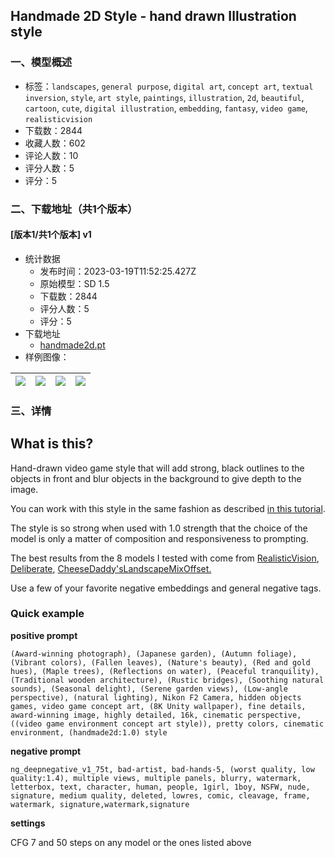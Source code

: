 ## Handmade 2D Style - hand drawn Illustration style
### 一、模型概述

- 标签：`landscapes`, `general purpose`, `digital art`, `concept art`, `textual inversion`, `style`, `art style`, `paintings`, `illustration`, `2d`, `beautiful`, `cartoon`, `cute`, `digital illustration`, `embedding`, `fantasy`, `video game`, `realisticvision`
- 下载数：2844
- 收藏人数：602
- 评论人数：10
- 评分人数：5
- 评分：5

### 二、下载地址（共1个版本）

#### [版本1/共1个版本] v1

- 统计数据
  - 发布时间：2023-03-19T11:52:25.427Z
  - 原始模型：SD 1.5
  - 下载数：2844
  - 评分人数：5
  - 评分：5
- 下载地址
  - [handmade2d.pt](https://civitai.com/api/download/models/25597)
- 样例图像：

| <img src="https://image.civitai.com/xG1nkqKTMzGDvpLrqFT7WA/9b5f21b6-77d2-4074-9809-3c7f64236700/width=450/281253.jpeg" /> | <img src="https://image.civitai.com/xG1nkqKTMzGDvpLrqFT7WA/5f381602-ad99-4cf9-470c-2a1e430f2600/width=450/281260.jpeg" /> | <img src="https://image.civitai.com/xG1nkqKTMzGDvpLrqFT7WA/2d58343b-f128-4115-4946-b088d29a0400/width=450/281264.jpeg" /> | <img src="https://image.civitai.com/xG1nkqKTMzGDvpLrqFT7WA/f977dec4-50a9-40de-13db-b53834ec4a00/width=450/281263.jpeg" /> |
| ---- | ---- | ---- | ---- |


### 三、详情
<h2>What is this?</h2><p>Hand-drawn video game style that will add strong, black outlines to the objects in front and blur objects in the background to give depth to the image.</p><p>You can work with this style in the same fashion as described <a rel="ugc" href="https://civitai.com/models/18424/style-of-hopa-games-landscapes-and-scenery-concept-art-in-style-of-video-games">in this tutorial</a>.</p><p>The style is so strong when used with 1.0 strength that the choice of the model is only a matter of composition and responsiveness to prompting.</p><p>The best results from the 8 models I tested with come from <a rel="ugc" href="https://civitai.com/models/4201/realistic-vision-v13-fantasyai">RealisticVision</a>, <a rel="ugc" href="https://civitai.com/models/4823/deliberate">Deliberate</a>, <a rel="ugc" href="https://civitai.com/models/15037/cheese-daddys-landscapes-mix-or-offset-noise">CheeseDaddy'sLandscapeMixOffset.</a></p><p>Use a few of your favorite negative embeddings and general negative tags.</p><p></p><h3>Quick example</h3><p><strong>positive prompt</strong></p><pre><code>(Award-winning photograph), (Japanese garden), (Autumn foliage), (Vibrant colors), (Fallen leaves), (Nature's beauty), (Red and gold hues), (Maple trees), (Reflections on water), (Peaceful tranquility), (Traditional wooden architecture), (Rustic bridges), (Soothing natural sounds), (Seasonal delight), (Serene garden views), (Low-angle perspective), (natural lighting), Nikon F2 Camera, hidden objects games, video game concept art, (8K Unity wallpaper), fine details, award-winning image, highly detailed, 16k, cinematic perspective, ((video game environment concept art style)), pretty colors, cinematic environment, (handmade2d:1.0) style</code></pre><p><strong>negative prompt</strong></p><pre><code>ng_deepnegative_v1_75t, bad-artist, bad-hands-5, (worst quality, low quality:1.4), multiple views, multiple panels, blurry, watermark, letterbox, text, character, human, people, 1girl, 1boy, NSFW, nude, signature, medium quality, deleted, lowres, comic, cleavage, frame, watermark, signature,watermark,signature</code></pre><p><strong>settings</strong></p><p>CFG 7 and 50 steps on any model or the ones listed above</p>